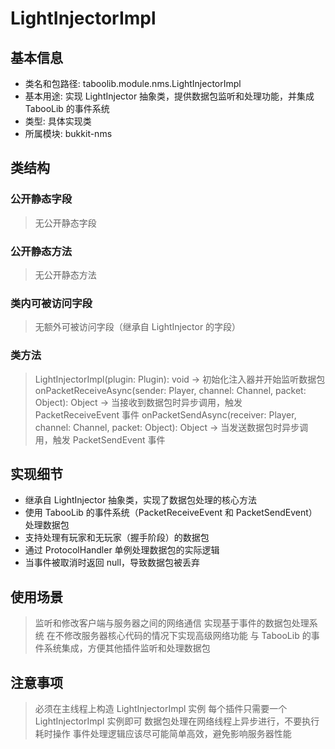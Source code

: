 # LightInjectorImpl

## 基本信息
- 类名和包路径: taboolib.module.nms.LightInjectorImpl
- 基本用途: 实现 LightInjector 抽象类，提供数据包监听和处理功能，并集成 TabooLib 的事件系统
- 类型: 具体实现类
- 所属模块: bukkit-nms

## 类结构

### 公开静态字段
> 无公开静态字段

### 公开静态方法
> 无公开静态方法

### 类内可被访问字段
> 无额外可被访问字段（继承自 LightInjector 的字段）

### 类方法
> LightInjectorImpl(plugin: Plugin): void -> 初始化注入器并开始监听数据包
> onPacketReceiveAsync(sender: Player, channel: Channel, packet: Object): Object -> 当接收到数据包时异步调用，触发 PacketReceiveEvent 事件
> onPacketSendAsync(receiver: Player, channel: Channel, packet: Object): Object -> 当发送数据包时异步调用，触发 PacketSendEvent 事件

## 实现细节
- 继承自 LightInjector 抽象类，实现了数据包处理的核心方法
- 使用 TabooLib 的事件系统（PacketReceiveEvent 和 PacketSendEvent）处理数据包
- 支持处理有玩家和无玩家（握手阶段）的数据包
- 通过 ProtocolHandler 单例处理数据包的实际逻辑
- 当事件被取消时返回 null，导致数据包被丢弃

## 使用场景
> 监听和修改客户端与服务器之间的网络通信
> 实现基于事件的数据包处理系统
> 在不修改服务器核心代码的情况下实现高级网络功能
> 与 TabooLib 的事件系统集成，方便其他插件监听和处理数据包

## 注意事项
> 必须在主线程上构造 LightInjectorImpl 实例
> 每个插件只需要一个 LightInjectorImpl 实例即可
> 数据包处理在网络线程上异步进行，不要执行耗时操作
> 事件处理逻辑应该尽可能简单高效，避免影响服务器性能

